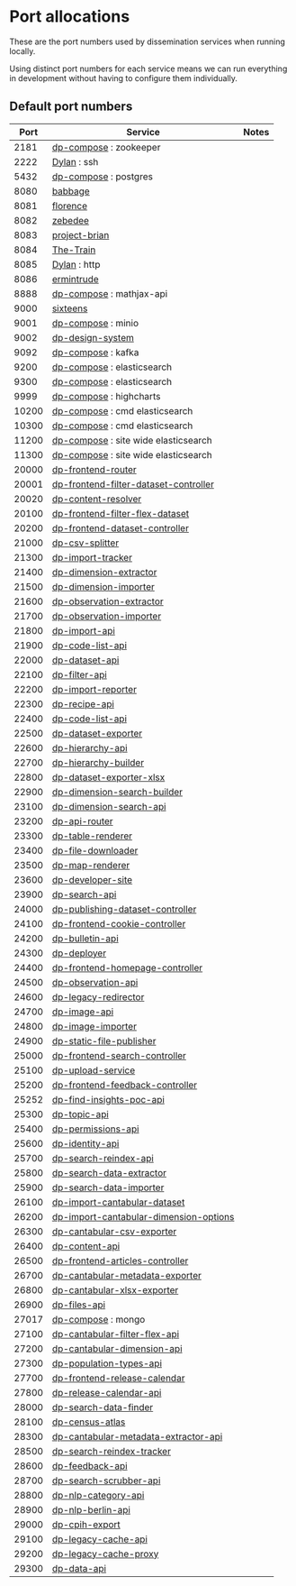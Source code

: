 # Port allocations

These are the port numbers used by dissemination services when running locally.

Using distinct port numbers for each service means we can run everything
in development without having to configure them individually.

## Default port numbers

| Port  | Service                                                                                                        | Notes
|-------|----------------------------------------------------------------------------------------------------------------|-------
| 2181  | [dp-compose](https://github.com/ONSdigital/dp-compose) : zookeeper                                             |
| 2222  | [Dylan](https://github.com/ONSdigital/Dylan) : ssh                                                             |
| 5432  | [dp-compose](https://github.com/ONSdigital/dp-compose) : postgres                                              |
| 8080  | [babbage](https://github.com/ONSdigital/babbage)                                                               |
| 8081  | [florence](https://github.com/ONSdigital/florence)                                                             |
| 8082  | [zebedee](https://github.com/ONSdigital/zebedee)                                                               |
| 8083  | [project-brian](https://github.com/ONSdigital/project-brian)                                                   |
| 8084  | [The-Train](https://github.com/ONSdigital/The-Train)                                                           |
| 8085  | [Dylan](https://github.com/ONSdigital/Dylan) : http                                                            |
| 8086  | [ermintrude](https://github.com/ONSdigital/ermintrude)                                                         |
| 8888  | [dp-compose](https://github.com/ONSdigital/dp-compose) : mathjax-api                                           |
| 9000  | [sixteens](https://github.com/ONSdigital/sixteens)                                                             |
| 9001  | [dp-compose](https://github.com/ONSdigital/dp-compose) : minio                                                 |
| 9002  | [dp-design-system](https://github.com/ONSdigital/dp-design-system)                                             |
| 9092  | [dp-compose](https://github.com/ONSdigital/dp-compose) : kafka                                                 |
| 9200  | [dp-compose](https://github.com/ONSdigital/dp-compose) : elasticsearch                                         |
| 9300  | [dp-compose](https://github.com/ONSdigital/dp-compose) : elasticsearch                                         |
| 9999  | [dp-compose](https://github.com/ONSdigital/dp-compose) : highcharts                                            |
| 10200 | [dp-compose](https://github.com/ONSdigital/dp-compose) : cmd elasticsearch                                     |
| 10300 | [dp-compose](https://github.com/ONSdigital/dp-compose) : cmd elasticsearch                                     |
| 11200 | [dp-compose](https://github.com/ONSdigital/dp-compose) : site wide elasticsearch                               |
| 11300 | [dp-compose](https://github.com/ONSdigital/dp-compose) : site wide elasticsearch                               |
| 20000 | [dp-frontend-router](https://github.com/ONSdigital/dp-frontend-router)                                         |
| 20001 | [dp-frontend-filter-dataset-controller](https://github.com/ONSdigital/dp-frontend-filter-dataset-controller)
| 20020 | [dp-content-resolver](https://github.com/ONSdigital/dp-content-resolver)                                       |
| 20100 | [dp-frontend-filter-flex-dataset](https://github.com/ONSdigital/dp-frontend-filter-flex-dataset)               |
| 20200 | [dp-frontend-dataset-controller](https://github.com/ONSdigital/dp-frontend-dataset-controller)
| 21000 | [dp-csv-splitter](https://github.com/ONSdigital/dp-csv-splitter)                                               |
| 21300 | [dp-import-tracker](https://github.com/ONSdigital/dp-import-tracker)                                           |
| 21400 | [dp-dimension-extractor](https://github.com/ONSdigital/dp-dimension-extractor)                                 |
| 21500 | [dp-dimension-importer](https://github.com/ONSdigital/dp-dimension-importer)                                   |
| 21600 | [dp-observation-extractor](https://github.com/ONSdigital/dp-observation-extractor)                             |
| 21700 | [dp-observation-importer](https://github.com/ONSdigital/dp-observation-importer)                               |
| 21800 | [dp-import-api](https://github.com/ONSdigital/dp-import-api)                                                   |
| 21900 | [dp-code-list-api](https://github.com/ONSdigital/dp-code-list-api)                                             |
| 22000 | [dp-dataset-api](https://github.com/ONSdigital/dp-dataset-api)                                                 |
| 22100 | [dp-filter-api](https://github.com/ONSdigital/dp-filter-api)                                                   |
| 22200 | [dp-import-reporter](https://github.com/ONSdigital/dp-import-reporter)                                         |
| 22300 | [dp-recipe-api](https://github.com/ONSdigital/dp-recipe-api)                                                   |
| 22400 | [dp-code-list-api](https://github.com/ONSdigital/dp-code-list-api)                                             |
| 22500 | [dp-dataset-exporter](https://github.com/ONSdigital/dp-dataset-exporter)                                       |
| 22600 | [dp-hierarchy-api](https://github.com/ONSdigital/dp-hierarchy-api)                                             |
| 22700 | [dp-hierarchy-builder](https://github.com/ONSdigital/dp-hierarchy-builder)                                     |
| 22800 | [dp-dataset-exporter-xlsx](https://github.com/ONSdigital/dp-dataset-exporter-xlsx)                             |
| 22900 | [dp-dimension-search-builder](https://github.com/ONSdigital/dp-dimension-search-builder)                       |
| 23100 | [dp-dimension-search-api](https://github.com/ONSdigital/dp-dimension-search-api)                               |
| 23200 | [dp-api-router](https://github.com/ONSdigital/dp-api-router)                                                   |
| 23300 | [dp-table-renderer](https://github.com/ONSdigital/dp-table-renderer)                                           |
| 23400 | [dp-file-downloader](https://github.com/ONSdigital/dp-file-downloader)                                         |
| 23500 | [dp-map-renderer](https://github.com/ONSdigital/dp-map-renderer)                                               |
| 23600 | [dp-developer-site](http://github.com/ONSdigital/dp-developer-site)                                            |
| 23900 | [dp-search-api](https://github.com/ONSdigital/dp-search-api)                                                   |
| 24000 | [dp-publishing-dataset-controller](https://github.com/ONSdigital/dp-publishing-dataset-controller)             |
| 24100 | [dp-frontend-cookie-controller](https://github.com/ONSdigital/dp-frontend-cookie-controller)                   |
| 24200 | [dp-bulletin-api](https://github.com/ONSdigital/dp-bulletin-api)                                               |
| 24300 | [dp-deployer](https://github.com/ONSdigital/dp-deployer)                                                       |
| 24400 | [dp-frontend-homepage-controller](https://github.com/ONSdigital/dp-frontend-homepage-controller)               |
| 24500 | [dp-observation-api](https://github.com/ONSdigital/dp-observation-api)                                         |
| 24600 | [dp-legacy-redirector](https://github.com/ONSdigital/dp-legacy-redirector)                                     |
| 24700 | [dp-image-api](https://github.com/ONSdigital/dp-image-api)                                                     |
| 24800 | [dp-image-importer](https://github.com/ONSdigital/dp-image-importer)                                           |
| 24900 | [dp-static-file-publisher](https://github.com/ONSdigital/dp-static-file-publisher)                             |
| 25000 | [dp-frontend-search-controller](https://github.com/ONSdigital/dp-frontend-search-controller)                   |
| 25100 | [dp-upload-service](https://github.com/ONSdigital/dp-upload-service)                                           |
| 25200 | [dp-frontend-feedback-controller](https://github.com/ONSdigital/dp-frontend-feedback-controller)               |
| 25252 | [dp-find-insights-poc-api](https://github.com/ONSdigital/dp-find-insights-poc-api)                             |
| 25300 | [dp-topic-api](https://github.com/ONSdigital/dp-topic-api)                                                     |
| 25400 | [dp-permissions-api](https://github.com/ONSdigital/dp-permissions-api)                                         |
| 25600 | [dp-identity-api](https://github.com/ONSdigital/dp-identity-api)                                               |
| 25700 | [dp-search-reindex-api](https://github.com/ONSdigital/dp-search-reindex-api)                                   |
| 25800 | [dp-search-data-extractor](https://github.com/ONSdigital/dp-search-data-extractor)                             |
| 25900 | [dp-search-data-importer](https://github.com/ONSdigital/dp-search-data-importer)                               |
| 26100 | [dp-import-cantabular-dataset](https://github.com/ONSdigital/dp-import-cantabular-dataset)                     |
| 26200 | [dp-import-cantabular-dimension-options](https://github.com/ONSdigital/dp-import-cantabular-dimension-options) |
| 26300 | [dp-cantabular-csv-exporter](https://github.com/ONSdigital/dp-cantabular-csv-exporter)                         |
| 26400 | [dp-content-api](https://github.com/ONSdigital/dp-content-api)                                                 |
| 26500 | [dp-frontend-articles-controller](https://github.com/ONSdigital/dp-frontend-articles-controller)               |
| 26700 | [dp-cantabular-metadata-exporter](https://github.com/ONSdigital/dp-cantabular-metadata-exporter)               |
| 26800 | [dp-cantabular-xlsx-exporter](https://github.com/ONSdigital/dp-cantabular-xlsx-exporter)                       |
| 26900 | [dp-files-api](https://github.com/ONSdigital/dp-files-api)                                                     |
| 27017 | [dp-compose](https://github.com/ONSdigital/dp-compose) : mongo                                                 |
| 27100 | [dp-cantabular-filter-flex-api](https://github.com/ONSdigital/dp-cantabular-filter-flex-api)                   |
| 27200 | [dp-cantabular-dimension-api](https://github.com/ONSdigital/dp-cantabular-dimension-api)                       |
| 27300 | [dp-population-types-api](https://github.com/ONSdigital/dp-population-types-api)                               |
| 27700 | [dp-frontend-release-calendar](https://github.com/ONSdigital/dp-frontend-release-calendar)                     |
| 27800 | [dp-release-calendar-api](https://github.com/ONSdigital/dp-release-calendar-api)                               |
| 28000 | [dp-search-data-finder](https://github.com/ONSdigital/dp-search-data-finder)                                   |
| 28100 | [dp-census-atlas](https://github.com/onSdigital/dp-census-atlas)                                               |
| 28300 | [dp-cantabular-metadata-extractor-api](https://github.com/ONSdigital/dp-cantabular-metadata-extractor-api)     |
| 28500 | [dp-search-reindex-tracker](https://github.com/ONSdigital/dp-search-reindex-tracker)                           |
| 28600 | [dp-feedback-api](https://github.com/ONSdigital/dp-feedback-api)                                               |
| 28700 | [dp-search-scrubber-api](https://github.com/ONSdigital/dp-search-scrubber-api)                                 |
| 28800 | [dp-nlp-category-api](https://github.com/ONSdigital/dp-nlp-category-api)                                       |
| 28900 | [dp-nlp-berlin-api](https://github.com/ONSdigital/dp-nlp-berlin-api)                                           |
| 29000 | [dp-cpih-export](https://github.com/ONSdigital/dp-cpih-export)                                                 |
| 29100 | [dp-legacy-cache-api](https://github.com/ONSdigital/dp-legacy-cache-api)                                       |
| 29200 | [dp-legacy-cache-proxy](https://github.com/ONSdigital/dp-legacy-cache-proxy)                                   |
| 29300 | [dp-data-api](https://github.com/ONSdigital/dp-data-api)                                                       |
